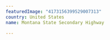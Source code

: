 ```yaml
---
featuredImage: "4173156399529007313"
country: United States
name: Montana State Secondary Highway

---
```

